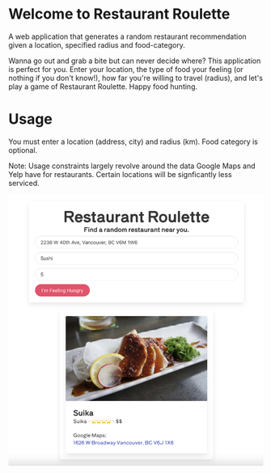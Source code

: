# Welcome to Restaurant Roulette
 A web application that generates a random restaurant recommendation given a location, specified radius and food-category.
 
Wanna go out and grab a bite but can never decide where? This application is perfect for you. Enter your location, the type of food your feeling (or nothing if you don't know!), how far you're willing to travel (radius), and let's play a game of Restaurant Roulette. Happy food hunting.

# Usage
You must enter a location (address, city) and radius (km). Food category is optional.

Note: Usage constraints largely revolve around the data Google Maps and Yelp have for restaurants. Certain locations will be signficantly less serviced. 

![Alt text](/img/demo.png "Demo")

